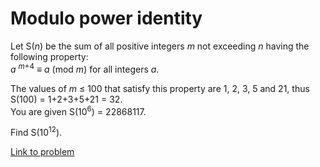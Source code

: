 # Modulo power identity 

<p>
Let S(<var>n</var>) be the sum of all positive integers <var>m</var> not exceeding <var>n</var> having the following property:<br /><var>a</var> <sup><var>m</var>+4</sup> ≡ <var>a</var> (mod <var>m</var>) for all integers <var>a</var>.
</p>
<p>
The values of <var>m</var> ≤ 100 that satisfy this property are 1, 2, 3, 5 and 21, thus S(100) = 1+2+3+5+21 = 32.<br />
You are given S(10<sup>6</sup>) = 22868117.
</p>
<p>
Find S(10<sup>12</sup>).
</p>



[Link to problem](https://projecteuler.net/problem=536)
